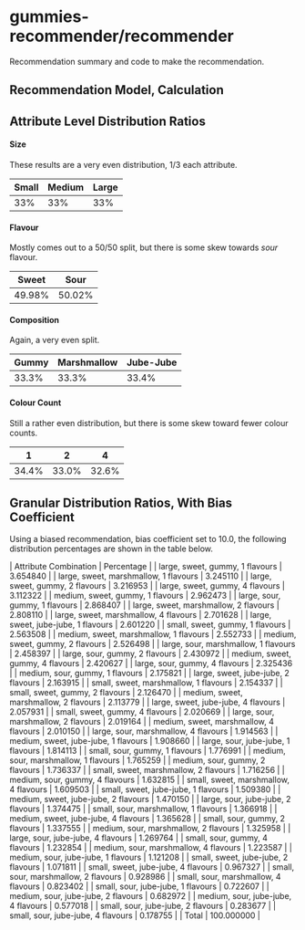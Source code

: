gummies-recommender/recommender
===================

Recommendation summary and code to make the recommendation.

## Recommendation Model, Calculation

## Attribute Level Distribution Ratios

#### Size
These results are a very even distribution, 1/3 each attribute.

| Small | Medium | Large |
| ----- | ------ | ----- |
| 33%   | 33%    | 33%   |

#### Flavour
Mostly comes out to a 50/50 split, but there is some skew towards *sour* flavour.

| Sweet  | Sour    |
| ------ | ------- |
| 49.98% | 50.02%  |


#### Composition
Again, a very even split.

| Gummy | Marshmallow | Jube-Jube |
| ----- | ------ | ----- |
| 33.3%   | 33.3%    | 33.4%   |


#### Colour Count
Still a rather even distribution, but there is some skew toward fewer colour counts.

| 1 | 2 | 4 |
| ----- | ------ | ----- |
| 34.4% | 33.0% | 32.6% |

## Granular Distribution Ratios, With Bias Coefficient
Using a biased recommendation, bias coefficient set to 10.0, the following distribution percentages are shown in the table below.

| Attribute Combination | Percentage |
| large, sweet, gummy, 1 flavours | 3.654840 |
| large, sweet, marshmallow, 1 flavours | 3.245110 |
| large, sweet, gummy, 2 flavours | 3.216953 |
| large, sweet, gummy, 4 flavours | 3.112322 |
| medium, sweet, gummy, 1 flavours | 2.962473 |
| large, sour, gummy, 1 flavours | 2.868407 |
| large, sweet, marshmallow, 2 flavours | 2.808110 |
| large, sweet, marshmallow, 4 flavours | 2.701628 |
| large, sweet, jube-jube, 1 flavours | 2.601220 |
| small, sweet, gummy, 1 flavours | 2.563508 |
| medium, sweet, marshmallow, 1 flavours | 2.552733 |
| medium, sweet, gummy, 2 flavours | 2.526498 |
| large, sour, marshmallow, 1 flavours | 2.458397 |
| large, sour, gummy, 2 flavours | 2.430972 |
| medium, sweet, gummy, 4 flavours | 2.420627 |
| large, sour, gummy, 4 flavours | 2.325436 |
| medium, sour, gummy, 1 flavours | 2.175821 |
| large, sweet, jube-jube, 2 flavours | 2.163915 |
| small, sweet, marshmallow, 1 flavours | 2.154337 |
| small, sweet, gummy, 2 flavours | 2.126470 |
| medium, sweet, marshmallow, 2 flavours | 2.113779 |
| large, sweet, jube-jube, 4 flavours | 2.057931 |
| small, sweet, gummy, 4 flavours | 2.020669 |
| large, sour, marshmallow, 2 flavours | 2.019164 |
| medium, sweet, marshmallow, 4 flavours | 2.010150 |
| large, sour, marshmallow, 4 flavours | 1.914563 |
| medium, sweet, jube-jube, 1 flavours | 1.908660 |
| large, sour, jube-jube, 1 flavours | 1.814113 |
| small, sour, gummy, 1 flavours | 1.776991 |
| medium, sour, marshmallow, 1 flavours | 1.765259 |
| medium, sour, gummy, 2 flavours | 1.736337 |
| small, sweet, marshmallow, 2 flavours | 1.716256 |
| medium, sour, gummy, 4 flavours | 1.632815 |
| small, sweet, marshmallow, 4 flavours | 1.609503 |
| small, sweet, jube-jube, 1 flavours | 1.509380 |
| medium, sweet, jube-jube, 2 flavours | 1.470150 |
| large, sour, jube-jube, 2 flavours | 1.374475 |
| small, sour, marshmallow, 1 flavours | 1.366918 |
| medium, sweet, jube-jube, 4 flavours | 1.365628 |
| small, sour, gummy, 2 flavours | 1.337555 |
| medium, sour, marshmallow, 2 flavours | 1.325958 |
| large, sour, jube-jube, 4 flavours | 1.269764 |
| small, sour, gummy, 4 flavours | 1.232854 |
| medium, sour, marshmallow, 4 flavours | 1.223587 |
| medium, sour, jube-jube, 1 flavours | 1.121208 |
| small, sweet, jube-jube, 2 flavours | 1.071811 |
| small, sweet, jube-jube, 4 flavours | 0.967327 |
| small, sour, marshmallow, 2 flavours | 0.928986 |
| small, sour, marshmallow, 4 flavours | 0.823402 |
| small, sour, jube-jube, 1 flavours | 0.722607 |
| medium, sour, jube-jube, 2 flavours | 0.682972 |
| medium, sour, jube-jube, 4 flavours | 0.577018 |
| small, sour, jube-jube, 2 flavours | 0.283677 |
| small, sour, jube-jube, 4 flavours | 0.178755 |
| Total | 100.000000 |

